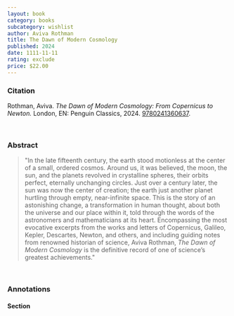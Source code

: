 ```yaml
---
layout: book
category: books
subcategory: wishlist
author: Aviva Rothman
title: The Dawn of Modern Cosmology
published: 2024
date: 1111-11-11
rating: exclude
price: $22.00
---
```


### Citation

Rothman, Aviva. *The Dawn of Modern Cosmology: From Copernicus to Newton.* London, EN: Penguin Classics, 2024. [9780241360637](https://www.penguinrandomhouse.com/books/743181/the-dawn-of-modern-cosmology-by-translated-and-edited-with-an-introduction-by-aviva-rothman/).

<br>

### Abstract

> "In the late fifteenth century, the earth stood motionless at the center of a small, ordered cosmos. Around us, it was believed, the moon, the sun, and the planets revolved in crystalline spheres, their orbits perfect, eternally unchanging circles. Just over a century later, the sun was now the center of creation; the earth just another planet hurtling through empty, near-infinite space. This is the story of an astonishing change, a transformation in human thought, about both the universe and our place within it, told through the words of the astronomers and mathematicians at its heart. Encompassing the most evocative excerpts from the works and letters of Copernicus, Galileo, Kepler, Descartes, Newton, and others, and including guiding notes from renowned historian of science, Aviva Rothman, *The Dawn of Modern Cosmology* is the definitive record of one of science’s greatest achievements."

<br>

### Annotations

#### Section

<br>

